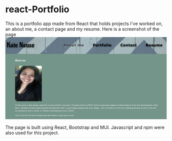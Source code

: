 # react-Portfolio

This is a portfolio app made from React that holds projects I've worked on, an about me, a contact page and my resume.
Here is a screenshot of the page
![screenshot](screenshot.jpg)

The page is built using React, Bootstrap and MUI. Javascript and npm were also used for this project.
